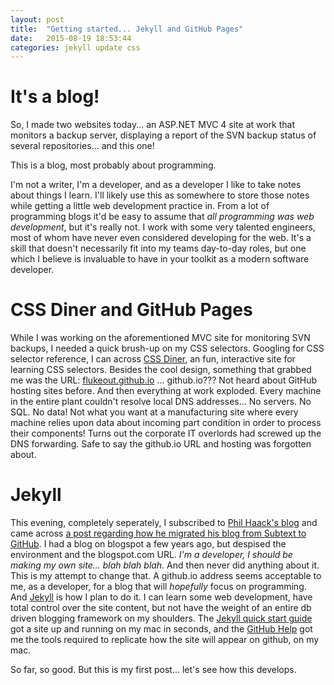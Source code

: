 ```yaml
---
layout: post
title:  "Getting started... Jekyll and GitHub Pages"
date:   2015-08-19 18:53:44
categories: jekyll update css
---
```

# It's a blog!
So, I made two websites today... an ASP.NET MVC 4 site at work that monitors a backup server, displaying a report of the SVN backup status of several repositories... and this one!

This is a blog, most probably about programming.

I'm not a writer, I'm a developer, and as a developer I like to take notes about things I learn. I'll likely use this as somewhere to store those notes while getting a little web development practice in. From a lot of programming blogs it'd be easy to assume that *all programming was web development*, but it's really not. I work with some very talented engineers, most of whom have never even considered developing for the web. It's a skill that doesn't necessarily fit into my teams day-to-day roles, but one which I believe is invaluable to have in your toolkit as a modern software developer. 

# CSS Diner and GitHub Pages
[css-diner]: http://flukeout.github.io
While I was working on the aforementioned MVC site for monitoring SVN backups, I needed a quick brush-up on my CSS selectors. Googling for CSS selector reference, I can across [CSS Diner][css-diner], an fun, interactive site for learning CSS selectors. Besides the cool design, something that grabbed me was the URL: [flukeout.github.io][css-diner] ... github.io??? Not heard about GitHub hosting sites before. And then everything at work exploded. Every machine in the entire plant couldn't resolve local DNS addresses... No servers. No SQL. No data! Not what you want at a manufacturing site where every machine relies upon data about incoming part condition in order to process their components! Turns out the corporate IT overlords had screwed up the DNS forwarding. Safe to say the github.io URL and hosting was forgotten about.

# Jekyll
[haacked]:        http://haacked.com
[haacked-jekyll]: http://haacked.com/archive/2013/12/02/dr-jekyll-and-mr-haack/
[jekyll]:         http://jekyllrb.com/
[jekyll-qs]:      http://jekyllrb.com/docs/quickstart/
[github-help]:    https://help.github.com/articles/using-jekyll-with-pages/
This evening, completely seperately, I subscribed to [Phil Haack's blog][haacked] and came across [a post regarding how he migrated his blog from Subtext to GitHub][haacked-jekyll]. I had a blog on blogspot a few years ago, but despised the environment and the blogspot.com URL. *I'm a developer, I should be making my own site... blah blah blah.* And then never did anything about it.
This is my attempt to change that. A github.io address seems acceptable to me, as a developer, for a blog that will *hopefully* focus on programming. And [Jekyll][jekyll] is how I plan to do it. I can learn some web development, have total control over the site content, but not have the weight of an entire db driven blogging framework on my shoulders. The [Jekyll quick start guide][jekyll-qs] got a site up and running on my mac in seconds, and the [GitHub Help][github-help] got me the tools required to replicate how the site will appear on github, on my mac.

So far, so good. But this is my first post... let's see how this develops.
